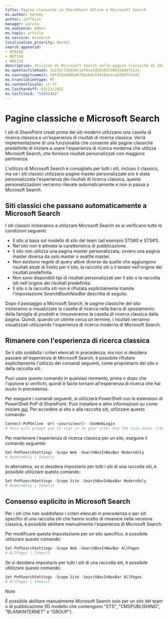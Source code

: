 ```yaml
---
title: Pagine classiche in SharePoint Online e Microsoft Search
ms.author: keremy
author: jeffkizn
manager: parulm
ms.audience: Admin
ms.topic: article
ms.service: mssearch
localization_priority: Normal
search.appverid:
- BFB160
- MET150
- MOE150
description: Utilizzo di Microsoft Search nelle pagine classiche di SharePoint
ms.openlocfilehash: 33215c730d34c14f8ce1d55e93730615688f1e2a
ms.sourcegitcommit: 5df252e6d0bd67bb1b4c59418aceca8369f5fe42
ms.translationtype: MT
ms.contentlocale: it-IT
ms.lasthandoff: 03/23/2021
ms.locfileid: "51031432"
---
```

# <a name="classic-pages-and-microsoft-search"></a>Pagine classiche e Microsoft Search

I siti di SharePoint creati prima dei siti moderni utilizzano una casella di ricerca classica e un'esperienza di risultati di ricerca classica. Verrà implementazione di una funzionalità che consente alle pagine classiche predefinite di iniziare a usare l'esperienza di ricerca moderna che utilizza Microsoft Search, che fornisce risultati personalizzati con maggiore pertinenza.

L'utilizzo di Microsoft Search è consigliato per tutti i siti, incluso il classico, ma se i siti classici utilizzano pagine master personalizzate e/o è stata personalizzata l'esperienza dei risultati di ricerca classica, queste personalizzazioni verranno rilevate automaticamente e non si passa a Microsoft Search.

## <a name="classic-sites-that-will-automatically-switch-to-microsoft-search"></a>Siti classici che passano automaticamente a Microsoft Search

I siti classici inizieranno a utilizzare Microsoft Search se si verificano tutte le condizioni seguenti:

* Il sito si basa sul modello di sito del team (ad esempio STS#0 e STS#1).
* Nel sito non è attivata la caratteristica di pubblicazione.
* Il sito non utilizza una pagina master personalizzata, ovvero una pagina master diversa da oslo.master o seattle.master.
* Non esistono regole di query attive diverse da quelle che aggiungono risultati alzati di livello per il sito, la raccolta siti o il tenant nell'origine dei risultati predefinita.
* Non sono disponibili tipi di risultati personalizzati per il sito o la raccolta siti nell'origine dei risultati predefinita.
* Il sito o la raccolta siti non è rifiutata esplicitamente tramite l'impostazione *SearchBoxInNavBar* descritta di seguito.

Dopo il passaggio a Microsoft Search, le pagine classiche del sito inizieranno a visualizzare la casella di ricerca nella barra di spostamento della famiglia di prodotti e rimuoveranno la casella di ricerca classica dalla pagina. Quindi, quando un utente cerca un termine, i risultati verranno visualizzati utilizzando l'esperienza di ricerca moderna di Microsoft Search.

## <a name="staying-with-the-classic-search-experience"></a>Rimanere con l'esperienza di ricerca classica

Se il sito soddisfa i criteri elencati in precedenza, ma non si desidera passare all'esperienza di Microsoft Search, è possibile rifiutare esplicitamente l'utilizzo dei comandi seguenti, come proprietario del sito o della raccolta siti.

Puoi usare questo comando in qualsiasi momento, prima o dopo che l'opzione si verifichi, quindi è facile tornare all'esperienza di ricerca che hai avuto in precedenza.

Per eseguire i comandi seguenti, si utilizzerà PowerShell con le estensioni di PowerShell PnP di SharePoint. Puoi installare e altre informazioni su come iniziare [qui](/powershell/sharepoint/sharepoint-pnp/sharepoint-pnp-cmdlets?view=sharepoint-ps). Per accedere al sito o alla raccolta siti, utilizzare questo comando:

```powershell
Connect-PnPOnline -Url <yoursiteurl> -UseWebLogin
# this will prompt you to sign in to your site. Use the site owner credentials.
```

Per mantenere l'esperienza di ricerca classica per un sito, eseguire il comando seguente:

```powershell
Set-PnPSearchSettings -Scope Web -SearchBoxInNavBar ModernOnly
# ModernOnly | Inherit
```

In alternativa, se si desidera impostarlo per tutti i siti di una raccolta siti, è possibile utilizzare questo comando:

```powershell
Set-PnPSearchSettings -Scope Site -SearchBoxInNavBar ModernOnly
# ModernOnly | Inherit
```

## <a name="opting-into-microsoft-search"></a>Consenso esplicito in Microsoft Search

Per i siti che non soddisfano i criteri elencati in precedenza o per siti specifici di una raccolta siti che hanno scelto di rimanere nella versione classica, è possibile abilitare manualmente l'esperienza di Microsoft Search.

Per modificare questa impostazione per un sito specifico, è possibile utilizzare questo comando:

```powershell
Set-PnPSearchSettings -Scope Web -SearchBoxInNavBar AllPages
# AllPages | Inherit
```

Se si desidera impostarlo per tutti i siti di una raccolta siti, è possibile utilizzare questo comando:

```powershell
Set-PnPSearchSettings -Scope Site -SearchBoxInNavBar AllPages
# AllPages | Inherit
```

> [!NOTE]
> È possibile abilitare manualmente Microsoft Search solo per un sito del team o di pubblicazione (ID modello che contengono "STS", "CMSPUBLISHING", "BLANKINTERNET" e "GROUP").